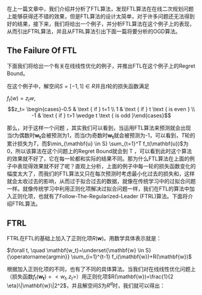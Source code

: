 在上一篇文章中，我们介绍并分析了FTL算法，发现FTL算法在在线二次规划问题上能够获得还不错的效果，但是FTL算法的设计太简单，对于许多问题还无法得到好的结果，接下来，我们将给出一个例子，并分析FTL算法在这个例子上的表现，从而引出FTRL算法，并且从FTRL算法引出下面一篇将要分析的OGD算法。

## The Failure Of FTL

下面我们将给出一个有关在线线性优化的例子，并推出FTL在这个例子上的Regret Bound。

在这个例子中，解空间$S =[-1,1]\in R$并且$t$轮的损失函数满足

$f_t(w)=z_t w$,  $$z_t= \begin{cases}-0.5 & \text { if } t=1 \\ 1 & \text { if } t \text { is even } \\ -1 & \text { if } t>1 \wedge t \text { is odd }\end{cases}$$

那么，对于这样一个问题 ，其实我们可以看到，当运用FTL算法来预测就会出现当$t$为偶数时$\mathbf{w_t}$会被预测为1，而当$t$为奇数时$\mathbf{w_t}$就会被预测为-1，可以看到，$T$轮的累计损失为$T$，而$\min_{\mathbf{u} \in S} \sum_{t=1}^T f_t(\mathbf{u})$为0，所以该算法在这个问题上的Regret Bound就会到 T ，可以看到此时这个算法的效果就不好了，它在每一轮都和实际的结果不同。那为什么FTL算法在上面的例子中表现得效果就不好了呢？直观上分析，上面的例子中每一轮的损失函数变化的幅度太大了，而我们的FTL算法又只在每次预测时考虑最小化过去的损失和，这样就会太收过去的影响，从而过于拟合过去的数据，就像在传统学习中的过拟合问题一样。就像传统学习中利用正则化项解决过拟合问题一样，我们在FTL的算法中加入正则化项，也就有了Follow-The-Regularized-Leader (FTRL)算法。下面将介绍FTRL算法。

## FTRL

FTRL在FTL的基础上加入了正则化项$R(\mathbf{w})$。用数学具体表示就是：

$\forall t, \quad \mathbf{w_t}=\underset{\mathbf{w} \in S}{\operatorname{argmin}} \sum_{i=1}^{t-1} f_i(\mathbf{w})+R(\mathbf{w})$

根据加入正则化项的不同，也有了不同的具体算法。当我们对在线线性优化问题上（损失函数$f_t(\mathbf{w_t})=<w_t,z_t>$）用正则化项$R(\mathbf{w})=\frac{1}{2 \eta}\|\mathbf{w}\|2^2$，并且解空间$S$为$R^d$时，我们就可以得出：



